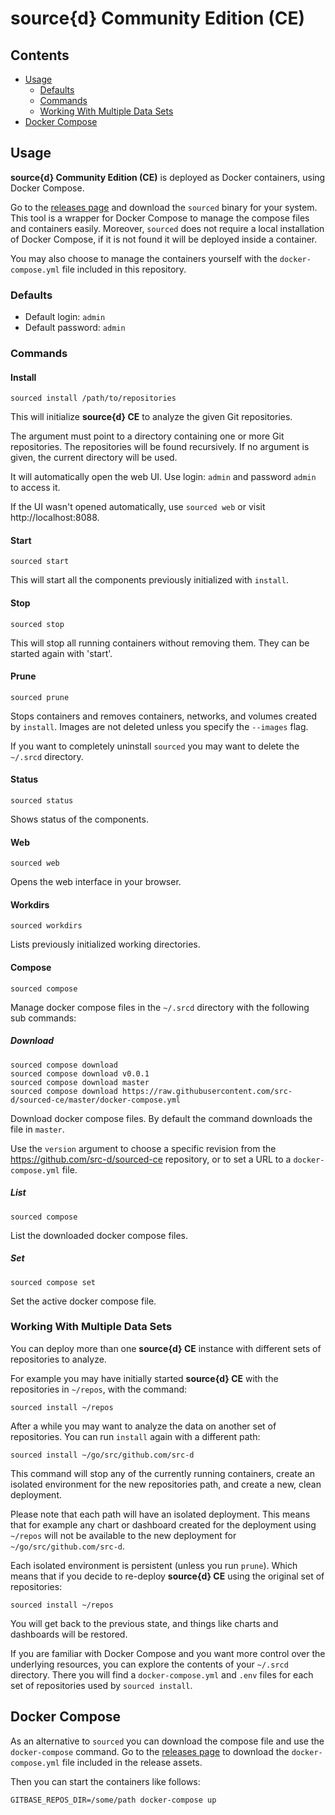 # source{d} Community Edition (CE)

## Contents

- [Usage](#usage)
  - [Defaults](#defaults)
  - [Commands](#commands)
  - [Working With Multiple Data Sets](#working-with-multiple-data-sets)
- [Docker Compose](#docker-compose)

## Usage

**source{d} Community Edition (CE)** is deployed as Docker containers, using Docker Compose.

Go to the [releases page](https://github.com/src-d/sourced-ce/releases) and download the `sourced` binary for your system. This tool is a wrapper for Docker Compose to manage the compose files and containers easily. Moreover, `sourced` does not require a local installation of Docker Compose, if it is not found it will be deployed inside a container.

You may also choose to manage the containers yourself with the `docker-compose.yml` file included in this repository.

### Defaults

- Default login: `admin`
- Default password: `admin`

### Commands

#### Install

```
sourced install /path/to/repositories
```

This will initialize **source{d} CE** to analyze the given Git repositories.

The argument must point to a directory containing one or more Git repositories. The repositories will be found recursively. If no argument is given, the current directory will be used.

It will automatically open the web UI. Use login: `admin` and password `admin` to access it.

If the UI wasn't opened automatically, use `sourced web` or visit http://localhost:8088.

#### Start

```
sourced start
```

This will start all the components previously initialized with `install`.

#### Stop

```
sourced stop
```

This will stop all running containers without removing them. They can be started again with 'start'.

#### Prune

```
sourced prune
```

Stops containers and removes containers, networks, and volumes created by `install`.
Images are not deleted unless you specify the `--images` flag.

If you want to completely uninstall `sourced` you may want to delete the `~/.srcd` directory.

#### Status

```
sourced status
```

Shows status of the components.

#### Web

```
sourced web
```

Opens the web interface in your browser.

#### Workdirs

```
sourced workdirs
```

Lists previously initialized working directories.

#### Compose

```
sourced compose
```

Manage docker compose files in the `~/.srcd` directory with the following sub commands:

##### Download

```
sourced compose download
sourced compose download v0.0.1
sourced compose download master
sourced compose download https://raw.githubusercontent.com/src-d/sourced-ce/master/docker-compose.yml
```

Download docker compose files. By default the command downloads the file in `master`.

Use the `version` argument to choose a specific revision from the https://github.com/src-d/sourced-ce repository, or to set a URL to a `docker-compose.yml` file.

##### List

```
sourced compose
```

List the downloaded docker compose files.

##### Set

```
sourced compose set
```

Set the active docker compose file.

### Working With Multiple Data Sets

You can deploy more than one **source{d} CE** instance with different sets of repositories to analyze.

For example you may have initially started **source{d} CE** with the repositories in `~/repos`, with the command:
```
sourced install ~/repos
```

After a while you may want to analyze the data on another set of repositories. You can run `install` again with a different path:
```
sourced install ~/go/src/github.com/src-d
```

This command will stop any of the currently running containers, create an isolated environment for the new repositories path, and create a new, clean deployment.

Please note that each path will have an isolated deployment. This means that for example any chart or dashboard created for the deployment using `~/repos` will not be available to the new deployment for `~/go/src/github.com/src-d`.

Each isolated environment is persistent (unless you run `prune`). Which means that if you decide to re-deploy **source{d} CE** using the original set of repositories:
```
sourced install ~/repos
```

You will get back to the previous state, and things like charts and dashboards will be restored.

If you are familiar with Docker Compose and you want more control over the underlying resources, you can explore the contents of your `~/.srcd` directory. There you will find a `docker-compose.yml` and `.env` files for each set of repositories used by `sourced install`.

## Docker Compose

As an alternative to `sourced` you can download the compose file and use the `docker-compose` command. Go to the [releases page](https://github.com/src-d/sourced-ce/releases) to download the `docker-compose.yml` file included in the release assets.

Then you can start the containers like follows:

```shell
GITBASE_REPOS_DIR=/some/path docker-compose up
```

